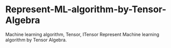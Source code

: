 # Represent-ML-algorithm-by-Tensor-Algebra
Machine learning algorithm, Tensor, ITensor 
Represent Machine learning algorithm by Tensor Algebra.
